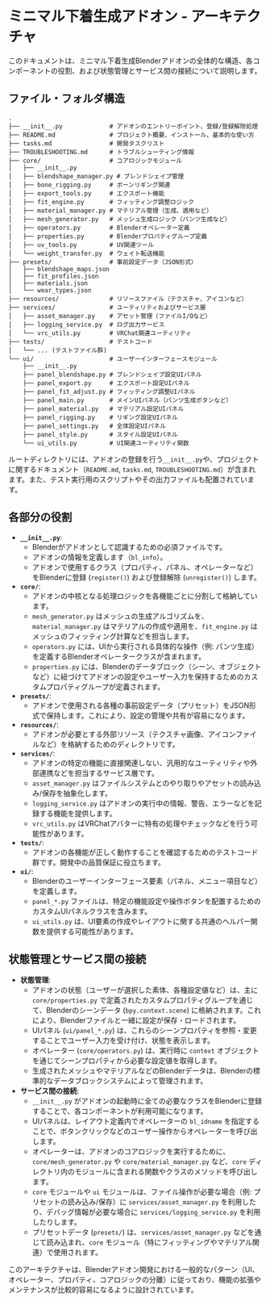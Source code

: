 # ミニマル下着生成アドオン - アーキテクチャ

このドキュメントは、ミニマル下着生成Blenderアドオンの全体的な構造、各コンポーネントの役割、および状態管理とサービス間の接続について説明します。

## ファイル・フォルダ構造

```
.
├── __init__.py             # アドオンのエントリーポイント、登録/登録解除処理
├── README.md               # プロジェクト概要、インストール、基本的な使い方
├── tasks.md                # 開発タスクリスト
├── TROUBLESHOOTING.md      # トラブルシューティング情報
├── core/                   # コアロジックモジュール
│   ├── __init__.py
│   ├── blendshape_manager.py # ブレンドシェイプ管理
│   ├── bone_rigging.py     # ボーンリギング関連
│   ├── export_tools.py     # エクスポート機能
│   ├── fit_engine.py       # フィッティング調整ロジック
│   ├── material_manager.py # マテリアル管理（生成、適用など）
│   ├── mesh_generator.py   # メッシュ生成ロジック（パンツ生成など）
│   ├── operators.py        # Blenderオペレーター定義
│   ├── properties.py       # Blenderプロパティグループ定義
│   ├── uv_tools.py         # UV関連ツール
│   └── weight_transfer.py  # ウェイト転送機能
├── presets/                # 事前設定データ（JSON形式）
│   ├── blendshape_maps.json
│   ├── fit_profiles.json
│   ├── materials.json
│   └── wear_types.json
├── resources/              # リソースファイル（テクスチャ、アイコンなど）
├── services/               # ユーティリティおよびサービス層
│   ├── asset_manager.py    # アセット管理（ファイルI/Oなど）
│   ├── logging_service.py  # ログ出力サービス
│   └── vrc_utils.py        # VRChat関連ユーティリティ
├── tests/                  # テストコード
│   └── ... (テストファイル群)
└── ui/                     # ユーザーインターフェースモジュール
    ├── __init__.py
    ├── panel_blendshape.py # ブレンドシェイプ設定UIパネル
    ├── panel_export.py     # エクスポート設定UIパネル
    ├── panel_fit_adjust.py # フィッティング調整UIパネル
    ├── panel_main.py       # メインUIパネル（パンツ生成ボタンなど）
    ├── panel_material.py   # マテリアル設定UIパネル
    ├── panel_rigging.py    # リギング設定UIパネル
    ├── panel_settings.py   # 全体設定UIパネル
    ├── panel_style.py      # スタイル設定UIパネル
    └── ui_utils.py         # UI関連ユーティリティ関数
```

ルートディレクトリには、アドオンの登録を行う`__init__.py`や、プロジェクトに関するドキュメント（`README.md`, `tasks.md`, `TROUBLESHOOTING.md`）が含まれます。また、テスト実行用のスクリプトやその出力ファイルも配置されています。

## 各部分の役割

-   **`__init__.py`**:
    -   Blenderがアドオンとして認識するための必須ファイルです。
    -   アドオンの情報を定義します（`bl_info`）。
    -   アドオンで使用するクラス（プロパティ、パネル、オペレーターなど）をBlenderに登録 (`register()`) および登録解除 (`unregister()`) します。
-   **`core/`**:
    -   アドオンの中核となる処理ロジックを各機能ごとに分割して格納しています。
    -   `mesh_generator.py` はメッシュの生成アルゴリズムを、`material_manager.py` はマテリアルの作成や適用を、`fit_engine.py` はメッシュのフィッティング計算などを担当します。
    -   `operators.py` には、UIから実行される具体的な操作（例: パンツ生成）を定義するBlenderオペレータークラスが含まれます。
    -   `properties.py` には、Blenderのデータブロック（シーン、オブジェクトなど）に紐づけてアドオンの設定やユーザー入力を保持するためのカスタムプロパティグループが定義されます。
-   **`presets/`**:
    -   アドオンで使用される各種の事前設定データ（プリセット）をJSON形式で保持します。これにより、設定の管理や共有が容易になります。
-   **`resources/`**:
    -   アドオンが必要とする外部リソース（テクスチャ画像、アイコンファイルなど）を格納するためのディレクトリです。
-   **`services/`**:
    -   アドオンの特定の機能に直接関連しない、汎用的なユーティリティや外部連携などを担当するサービス層です。
    -   `asset_manager.py` はファイルシステムとのやり取りやアセットの読み込み/保存を抽象化します。
    -   `logging_service.py` はアドオンの実行中の情報、警告、エラーなどを記録する機能を提供します。
    -   `vrc_utils.py` はVRChatアバターに特有の処理やチェックなどを行う可能性があります。
-   **`tests/`**:
    -   アドオンの各機能が正しく動作することを確認するためのテストコード群です。開発中の品質保証に役立ちます。
-   **`ui/`**:
    -   Blenderのユーザーインターフェース要素（パネル、メニュー項目など）を定義します。
    -   `panel_*.py` ファイルは、特定の機能設定や操作ボタンを配置するためのカスタムUIパネルクラスを含みます。
    -   `ui_utils.py` は、UI要素の作成やレイアウトに関する共通のヘルパー関数を提供する可能性があります。

## 状態管理とサービス間の接続

-   **状態管理**:
    -   アドオンの状態（ユーザーが選択した素体、各種設定値など）は、主に `core/properties.py` で定義されたカスタムプロパティグループを通じて、Blenderのシーンデータ (`bpy.context.scene`) に格納されます。これにより、Blenderファイルと一緒に設定が保存・ロードされます。
    -   UIパネル (`ui/panel_*.py`) は、これらのシーンプロパティを参照・変更することでユーザー入力を受け付け、状態を表示します。
    -   オペレーター (`core/operators.py`) は、実行時に `context` オブジェクトを通じてシーンプロパティから必要な設定値を取得します。
    -   生成されたメッシュやマテリアルなどのBlenderデータは、Blenderの標準的なデータブロックシステムによって管理されます。
-   **サービス間の接続**:
    -   `__init__.py` がアドオンの起動時に全ての必要なクラスをBlenderに登録することで、各コンポーネントが利用可能になります。
    -   UIパネルは、レイアウト定義内でオペレーターの `bl_idname` を指定することで、ボタンクリックなどのユーザー操作からオペレーターを呼び出します。
    -   オペレーターは、アドオンのコアロジックを実行するために、`core/mesh_generator.py` や `core/material_manager.py` など、`core` ディレクトリ内のモジュールに含まれる関数やクラスのメソッドを呼び出します。
    -   `core` モジュールや `ui` モジュールは、ファイル操作が必要な場合（例: プリセットの読み込み/保存）に `services/asset_manager.py` を利用したり、デバッグ情報が必要な場合に `services/logging_service.py` を利用したりします。
    -   プリセットデータ (`presets/`) は、`services/asset_manager.py` などを通じて読み込まれ、`core` モジュール（特にフィッティングやマテリアル関連）で使用されます。

このアーキテクチャは、Blenderアドオン開発における一般的なパターン（UI、オペレーター、プロパティ、コアロジックの分離）に従っており、機能の拡張やメンテナンスが比較的容易になるように設計されています。
